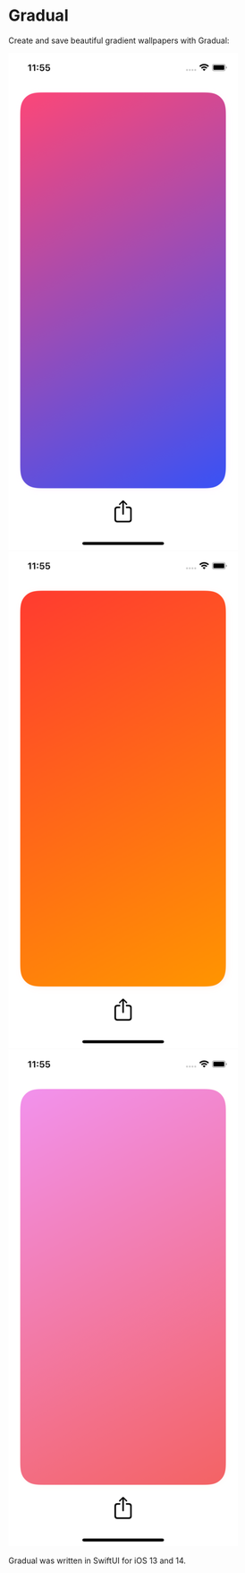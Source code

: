 # Gradual

Create and save beautiful gradient wallpapers with Gradual:

![](Images/screen1.png)
![](Images/screen2.png)
![](Images/screen3.png)

Gradual was written in SwiftUI for iOS 13 and 14.

